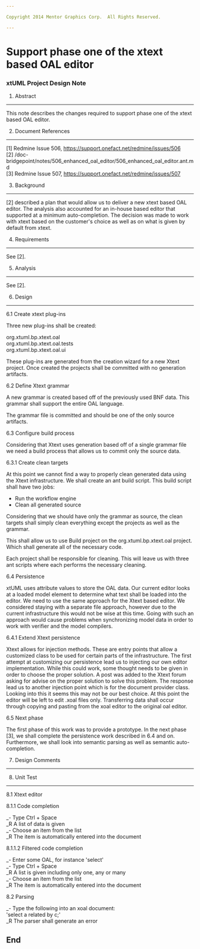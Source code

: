 ```yaml
---

Copyright 2014 Mentor Graphics Corp.  All Rights Reserved.

---
```


# Support phase one of the xtext based OAL editor
### xtUML Project Design Note

1. Abstract
-----------
This note describes the changes required to support phase one of the xtext based
OAL editor.

2. Document References
----------------------
[1] Redmine Issue 506, https://support.onefact.net/redmine/issues/506  
[2] /doc-bridgepoint/notes/506_enhanced_oal_editor/506_enhanced_oal_editor.ant.md   
[3] Redmine Issue 507, https://support.onefact.net/redmine/issues/507

3. Background
-------------
[2] described a plan that would allow us to deliver a new xtext based OAL
editor.  The analysis also accounted for an in-house based editor that supported
at a minimum auto-completion.  The decision was made to work with xtext based on
the customer's choice as well as on what is given by default from xtext.

4. Requirements
---------------
See [2].

5. Analysis
-----------
See [2].

6. Design
---------
6.1 Create xtext plug-ins

Three new plug-ins shall be created:

org.xtuml.bp.xtext.oal   
org.xtuml.bp.xtext.oal.tests   
org.xtuml.bp.xtext.oal.ui   

These plug-ins are generated from the creation wizard for a new Xtext project.
Once created the projects shall be committed with no generation artifacts.

6.2 Define Xtext grammar

A new grammar is created based off of the previously used BNF data.  This
grammar shall support the entire OAL language.

The grammar file is committed and should be one of the only source artifacts.

6.3 Configure build process

Considering that Xtext uses generation based off of a single grammar file we
need a build process that allows us to commit only the source data.

6.3.1 Create clean targets

At this point we cannot find a way to properly clean generated data using the
Xtext infrastructure.  We shall create an ant build script.  This build script
shall have two jobs:

- Run the workflow engine
- Clean all generated source

Considering that we should have only the grammar as source, the clean targets
shall simply clean everything except the projects as well as the grammar.

This shall allow us to use Build project on the org.xtuml.bp.xtext.oal project.
Which shall generate all of the necessary code.

Each project shall be responsible for cleaning.  This will leave us with three
ant scripts where each performs the necessary cleaning.

6.4 Persistence

xtUML uses attribute values to store the OAL data.  Our current editor looks at
a loaded model element to determine what text shall be loaded into the editor.
We need to use the same approach for the Xtext based editor.  We considered
staying with a separate file approach, however due to the current infrastructure
this would not be wise at this time.  Going with such an approach would cause
problems when synchronizing model data in order to work with verifier and the
model compilers.

6.4.1 Extend Xtext persistence

Xtext allows for injection methods.  These are entry points that allow a
customized class to be used for certain parts of the infrastructure.  The first
attempt at customizing our persistence lead us to injecting our own editor
implementation.  While this could work, some thought needs to be given in order
to choose the proper solution.  A post was added to the Xtext forum asking for
advise on the proper solution to solve this problem.  The response lead us to
another injection point which is for the document provider class.  Looking into
this it seems this may not be our best choice.  At this point the editor will be
left to edit .xoal files only.  Transferring data shall occur through copying
and pasting from the xoal editor to the original oal editor.

6.5 Next phase

The first phase of this work was to provide a prototype.  In the next phase [3],
we shall complete the persistence work described in 6.4 and on.  Furthermore,
we shall look into semantic parsing as well as semantic auto-completion.

7. Design Comments
------------------

8. Unit Test
------------
8.1 Xtext editor

8.1.1 Code completion

_- Type Ctrl + Space   
_R A list of data is given   
_- Choose an item from the list   
_R The item is automatically entered into the document   

8.1.1.2 Filtered code completion

_- Enter some OAL, for instance 'select'   
_- Type Ctrl + Space   
_R A list is given including only one, any or many   
_- Choose an item from the list   
_R The item is automatically entered into the document   

8.2 Parsing

_- Type the following into an xoal document:   
   'select a related by c;'   
_R The parser shall generate an error   


End
---

